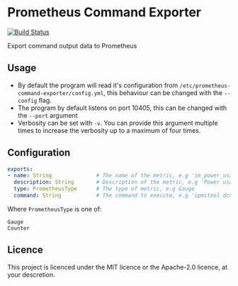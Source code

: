 # Prometheus Command Exporter
[![Build Status](https://drone.k8s.array21.dev/api/badges/TheDutchMC/prometheus-command-exporter/status.svg)](https://drone.k8s.array21.dev/TheDutchMC/prometheus-command-exporter)

Export command output data to Prometheus

## Usage
- By default the program will read it's configuration from `/etc/prometheus-command-exporter/config.yml`, this behaviour can be changed with the `--config` flag. 
- The program by default listens on port 10405, this can be changed with the `--port` argument
- Verbosity can be set with `-v`. You can provide this argument multiple times to increase the verbosity up to a maximum of four times.


## Configuration
```yaml
exports:
- name: String				# The name of the metric, e.g 'sm_power_usage'
  description: String		# Description of the metric, e.g 'Power usage in whole Watts'
  type: PrometheusType		# The type of metric, e.g Gauge
  command: String			# The command to execute, e.g 'ipmitool dcmi power reading | tr -s ' ' | grep Average | rev | cut -d ' ' -f 2 | rev'. The produced value must be parsable as a floating point value. The command is executed with the sh shell.
```
Where `PrometheusType` is one of:
```
Gauge
Counter
```

## Licence
This project is licenced under the MIT licence or the Apache-2.0 licence, at your descretion.
